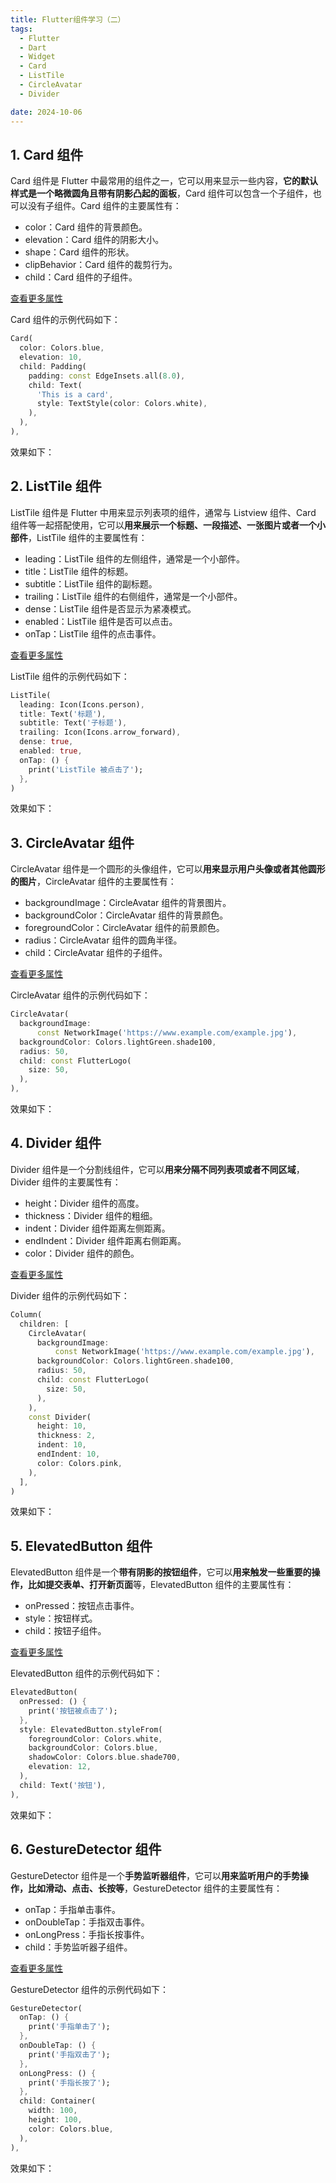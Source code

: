 ```yaml
---
title: Flutter组件学习（二）
tags:
  - Flutter
  - Dart
  - Widget
  - Card
  - ListTile
  - CircleAvatar
  - Divider

date: 2024-10-06
---
```


## 1. Card 组件

Card 组件是 Flutter 中最常用的组件之一，它可以用来显示一些内容，**它的默认样式是一个略微圆角且带有阴影凸起的面板**，Card 组件可以包含一个子组件，也可以没有子组件。Card 组件的主要属性有：

- color：Card 组件的背景颜色。
- elevation：Card 组件的阴影大小。
- shape：Card 组件的形状。
- clipBehavior：Card 组件的裁剪行为。
- child：Card 组件的子组件。

[查看更多属性](https://api.flutter-io.cn/flutter/material/Card-class.html)

Card 组件的示例代码如下：

```dart
Card(
  color: Colors.blue,
  elevation: 10,
  child: Padding(
    padding: const EdgeInsets.all(8.0),
    child: Text(
      'This is a card',
      style: TextStyle(color: Colors.white),
    ),
  ),
),
```

效果如下：

<ImageBuilder :source="['Snipaste_phone_card.png']" />

## 2. ListTile 组件

ListTile 组件是 Flutter 中用来显示列表项的组件，通常与 Listview 组件、Card 组件等一起搭配使用，它可以**用来展示一个标题、一段描述、一张图片或者一个小部件**，ListTile 组件的主要属性有：

- leading：ListTile 组件的左侧组件，通常是一个小部件。
- title：ListTile 组件的标题。
- subtitle：ListTile 组件的副标题。
- trailing：ListTile 组件的右侧组件，通常是一个小部件。
- dense：ListTile 组件是否显示为紧凑模式。
- enabled：ListTile 组件是否可以点击。
- onTap：ListTile 组件的点击事件。

[查看更多属性](https://api.flutter-io.cn/flutter/material/ListTile-class.html)

ListTile 组件的示例代码如下：

```dart
ListTile(
  leading: Icon(Icons.person),
  title: Text('标题'),
  subtitle: Text('子标题'),
  trailing: Icon(Icons.arrow_forward),
  dense: true,
  enabled: true,
  onTap: () {
    print('ListTile 被点击了');
  },
)
```

效果如下：

<ImageBuilder :source="['Snipaste_phone_listtile.png']" />

## 3. CircleAvatar 组件

CircleAvatar 组件是一个圆形的头像组件，它可以**用来显示用户头像或者其他圆形的图片**，CircleAvatar 组件的主要属性有：

- backgroundImage：CircleAvatar 组件的背景图片。
- backgroundColor：CircleAvatar 组件的背景颜色。
- foregroundColor：CircleAvatar 组件的前景颜色。
- radius：CircleAvatar 组件的圆角半径。
- child：CircleAvatar 组件的子组件。

[查看更多属性](https://api.flutter-io.cn/flutter/material/CircleAvatar-class.html)

CircleAvatar 组件的示例代码如下：

```dart
CircleAvatar(
  backgroundImage:
      const NetworkImage('https://www.example.com/example.jpg'),
  backgroundColor: Colors.lightGreen.shade100,
  radius: 50,
  child: const FlutterLogo(
    size: 50,
  ),
),
```

效果如下：

<ImageBuilder :source="['Snipaste_phone_circleavatar.jpg']" />

## 4. Divider 组件

Divider 组件是一个分割线组件，它可以**用来分隔不同列表项或者不同区域**，Divider 组件的主要属性有：

- height：Divider 组件的高度。
- thickness：Divider 组件的粗细。
- indent：Divider 组件距离左侧距离。
- endIndent：Divider 组件距离右侧距离。
- color：Divider 组件的颜色。

[查看更多属性](https://api.flutter-io.cn/flutter/material/Divider-class.html)

Divider 组件的示例代码如下：

```dart
Column(
  children: [
    CircleAvatar(
      backgroundImage:
          const NetworkImage('https://www.example.com/example.jpg'),
      backgroundColor: Colors.lightGreen.shade100,
      radius: 50,
      child: const FlutterLogo(
        size: 50,
      ),
    ),
    const Divider(
      height: 10,
      thickness: 2,
      indent: 10,
      endIndent: 10,
      color: Colors.pink,
    ),
  ],
)
```

效果如下：

<ImageBuilder :source="['Snipaste_phone_divider.png']" />

## 5. ElevatedButton 组件

ElevatedButton 组件是一个**带有阴影的按钮组件**，它可以**用来触发一些重要的操作，比如提交表单、打开新页面**等，ElevatedButton 组件的主要属性有：

- onPressed：按钮点击事件。
- style：按钮样式。
- child：按钮子组件。

[查看更多属性](https://api.flutter-io.cn/flutter/material/ElevatedButton-class.html)

ElevatedButton 组件的示例代码如下：

```dart
ElevatedButton(
  onPressed: () {
    print('按钮被点击了');
  },
  style: ElevatedButton.styleFrom(
    foregroundColor: Colors.white,
    backgroundColor: Colors.blue,
    shadowColor: Colors.blue.shade700,
    elevation: 12,
  ),
  child: Text('按钮'),
),
```

效果如下：

<ImageBuilder :source="['Snipaste_phone_elevatedbutton.png']" />

## 6. GestureDetector 组件

GestureDetector 组件是一个**手势监听器组件**，它可以**用来监听用户的手势操作，比如滑动、点击、长按等**，GestureDetector 组件的主要属性有：

- onTap：手指单击事件。
- onDoubleTap：手指双击事件。
- onLongPress：手指长按事件。
- child：手势监听器子组件。

[查看更多属性](https://api.flutter-io.cn/flutter/widgets/GestureDetector-class.html)

GestureDetector 组件的示例代码如下：

```dart
GestureDetector(
  onTap: () {
    print('手指单击了');
  },
  onDoubleTap: () {
    print('手指双击了');
  },
  onLongPress: () {
    print('手指长按了');
  },
  child: Container(
    width: 100,
    height: 100,
    color: Colors.blue,
  ),
),
```

效果如下：

<ImageBuilder :source="['Snipaste_phone_gesturedetector.jpg']" />
